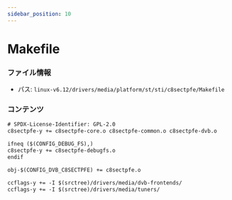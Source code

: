 ```yaml
---
sidebar_position: 10
---
```

# Makefile

### ファイル情報

- パス: `linux-v6.12/drivers/media/platform/st/sti/c8sectpfe/Makefile`

### コンテンツ

```txt
# SPDX-License-Identifier: GPL-2.0
c8sectpfe-y += c8sectpfe-core.o c8sectpfe-common.o c8sectpfe-dvb.o

ifneq ($(CONFIG_DEBUG_FS),)
c8sectpfe-y += c8sectpfe-debugfs.o
endif

obj-$(CONFIG_DVB_C8SECTPFE) += c8sectpfe.o

ccflags-y += -I $(srctree)/drivers/media/dvb-frontends/
ccflags-y += -I $(srctree)/drivers/media/tuners/

```

